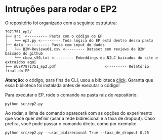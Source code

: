 # Intruções para rodar o EP2

O repositório foi organizado com a seguinte estrututra:

```
7971751_ep2/
├── src  <--------- Pasta com o código do EP
│   └── ep2.py <--------- Toda lógica do EP está dentro dessa pasta
├── data  <--------- Pasta com input de dados
│   └── B2W-Reviews01.csv <--------- Dataset com reviews da B2W baixado do github
    └── cbow_s50.txt <--------- Embeddings do NILC baixados do site e extraidos aqui
├── nUSP7971751_ep2.pdf                      <--------- Relatório final do EP
```

**Atenção**: o código, para fins de CLI, usou a biblioteca [click](https://github.com/pallets/click). Garanta que essa biblioteca foi instalada antes de executar o código!

Para executar o EP, rode o comando na pasta raiz do repositório:
```
python scr/ep2.py
```

Ao rodar, a linha de comando aparecerá com as opções do experimento que você quer definir (usar a rede bidirecional e a taxa de dropout). Caso prefira, você pode passar o comando direto, como por exemplo:

```
python src/ep2.py --usar_bidirecional True --taxa_de_dropout 0.25
```


